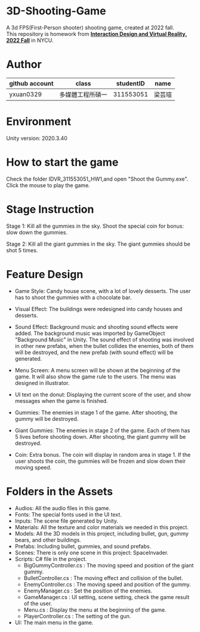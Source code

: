 # 3D-Shooting-Game
A 3d FPS(First-Person shooter) shooting game, created at 2022 fall. <br>
This repository is homework from [**Interaction Design and Virtual Reality, 2022 Fall**](https://timetable.nycu.edu.tw/?r=main/crsoutline&Acy=111&Sem=1&CrsNo=535520&lang=zh-tw) in NYCU. 
# Author
| github account |   class   | studentID |   name   |
|----------------|-----------|-----------|----------|
|  yxuan0329     | 多媒體工程所碩一 | 311553051 | 梁芸瑄   |

# Environment
Unity version: 2020.3.40



# How to start the game

  Check the folder IDVR_311553051_HW1,and  open "Shoot the Gummy.exe".
  Click the mouse to play the game. 

# Stage Instruction
  Stage 1: Kill all the gummies in the sky. 
           Shoot the special coin for bonus: slow down the gummies.

  Stage 2: Kill all the giant gummies in the sky. 
           The giant gummies should be shot 5 times.

# Feature Design
  - Game Style: Candy house scene, with a lot of lovely desserts.
    The user has to shoot the gummies with a chocolate bar.

  - Visual Effect: The buildings were redesigned into candy houses and desserts.

  - Sound Effect: Background music and shooting sound effects were added.
    The background music was imported by GameObject "Background Music" in Unity.
    The sound effect of shooting was involved in other new prefabs, when the bullet collides the enemies,
    both of them will be destroyed, and the new prefab (with sound effect) will be generated.

  - Menu Screen: A menu screen will be shown at the beginning of the game.
    It will also show the game rule to the users. The menu was designed in illustrator.

  - UI text on the donut: Displaying the current score of the user,
    and show messages when the game is finished. 

  - Gummies: The enemies in stage 1 of the game. After shooting, the gummy will be destroyed.

  - Giant Gummies: The enemies in stage 2 of the game. Each of them has 5 lives before shooting down.
    After shooting, the giant gummy will be destroyed.
  
  - Coin: Extra bonus. The coin will display in random area in stage 1.
    If the user shoots the coin, the gummies will be frozen and slow down their moving speed.


# Folders in the Assets
  - Audios: All the audio files in this game.
  - Fonts: The special fonts used in the UI text.
  - Inputs: The scene file generated by Unity.
  - Materials: All the texture and color materials we needed in this project.
  - Models: All the 3D models in this project, including bullet, gun, gummy bears, and other buildings.
  - Prefabs: Including bullet, gummies, and sound prefabs.
  - Scenes: There is only one scene in this project: SpaceInvader.
  - Scripts: C# file in the project.
    - BigGummyController.cs : The moving speed and position of the giant gummy.
    - BulletController.cs : The moving effect and collision of the bullet.
    - EnemyController.cs : The moving speed and position of the gummy.
    - EnemyManager.cs : Set the position of the enemies.
    - GameManager.cs : UI setting, scene setting, check the game result of the user.
    - Menu.cs : Display the menu at the beginning of the game.
    - PlayerController.cs : The setting of the gun.
  - UI: The main menu in the game.
